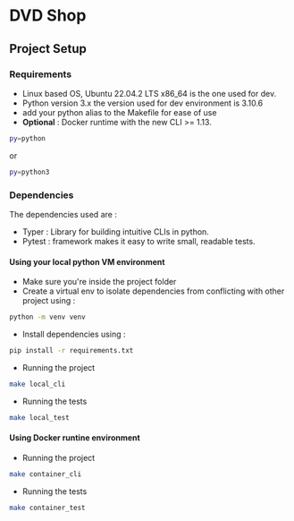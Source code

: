 # DVD Shop

## Project Setup

### Requirements

- Linux based OS, Ubuntu 22.04.2 LTS x86_64 is the one used for dev.
- Python version 3.x the version used for dev environment is 3.10.6
- add your python alias to the Makefile for ease of use
- **Optional** : Docker runtime with the new CLI >= 1.13.

```sh
py=python
```

or

```sh
py=python3
```

### Dependencies

The dependencies used are :

- Typer : Library for building intuitive CLIs in python.
- Pytest : framework makes it easy to write small, readable tests.

#### Using your local python VM environment

- Make sure you're inside the project folder
- Create a virtual env to isolate dependencies from conflicting with other project using :

```sh
python -m venv venv
```

- Install dependencies using :

```sh
pip install -r requirements.txt
```

- Running the project

```sh
make local_cli
```

- Running the tests

```sh
make local_test
```

#### Using Docker runtine environment

- Running the project

```sh
make container_cli
```

- Running the tests

```sh
make container_test
```
